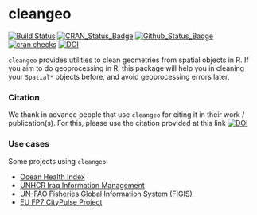 cleangeo
========

[![Build Status](https://travis-ci.org/eblondel/cleangeo.svg?branch=master)](https://travis-ci.org/eblondel/cleangeo)
[![CRAN_Status_Badge](http://www.r-pkg.org/badges/version/cleangeo)](https://cran.r-project.org/package=cleangeo)
[![Github_Status_Badge](https://img.shields.io/badge/Github-0.2--4-blue.svg)](https://github.com/eblondel/cleangeo)
[![cran checks](https://cranchecks.info/badges/worst/cleangeo)](https://cran.r-project.org/web/checks/check_results_cleangeo.html)
[![DOI](https://zenodo.org/badge/DOI/10.5281/zenodo.822775.svg)](https://doi.org/10.5281/zenodo.822775)

``cleangeo`` provides utilities to clean geometries from spatial objects in R. If you aim to do geoprocessing in R, this package will help you in cleaning your ``Spatial*`` objects before, and avoid geoprocessing errors later.

### Citation

We thank in advance people that use ``cleangeo`` for citing it in their work / publication(s). For this, please use the citation provided at this link [![DOI](https://zenodo.org/badge/DOI/10.5281/zenodo.822775.svg)](https://doi.org/10.5281/zenodo.822775)

### Use cases

Some projects using ``cleangeo``:

* [Ocean Health Index](https://github.com/OHI-Science)
* [UNHCR Iraq Information Management](https://github.com/unhcr-iraq)
* [UN-FAO Fisheries Global Information System (FIGIS)](https://github.com/openfigis)
* [EU FP7 CityPulse Project](https://github.com/CityPulse)
